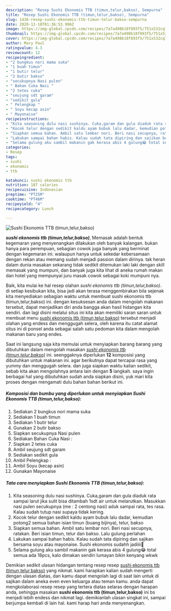 ```yaml
---
description: "Resep Sushi Ekonomis TTB (timun,telur,bakso), Sempurna"
title: "Resep Sushi Ekonomis TTB (timun,telur,bakso), Sempurna"
slug: 1436-resep-sushi-ekonomis-ttb-timun-telur-bakso-sempurna
date: 2020-12-18T01:36:53.996Z
image: https://img-global.cpcdn.com/recipes/7a7a498b18f893f5/751x532cq70/sushi-ekonomis-ttb-timuntelurbakso-foto-resep-utama.jpg
thumbnail: https://img-global.cpcdn.com/recipes/7a7a498b18f893f5/751x532cq70/sushi-ekonomis-ttb-timuntelurbakso-foto-resep-utama.jpg
cover: https://img-global.cpcdn.com/recipes/7a7a498b18f893f5/751x532cq70/sushi-ekonomis-ttb-timuntelurbakso-foto-resep-utama.jpg
author: Mary Paul
ratingvalue: 4.3
reviewcount: 12
recipeingredient:
- "2 bungkus nori mama suka"
- "1 buah timun"
- "1 butir telur"
- "2 butir bakso"
- "secukupnya Nasi pulen"
- " Bahan Cuka Nasi "
- "2 tetes cuka"
- "seujung sdt garam"
- "sedikit gula"
- " Pelengkap "
- " Soyu kecap asin"
- " Mayonaise"
recipeinstructions:
- "Kita seasoning dulu nasi sushinya. Cuka,garam dan gula diaduk rata sampai larut jika sulit bisa ditambah 1sdt air untuk melarutkan. Masukkan nasi pulen secukupnya (me : 2 centong nasi) aduk sampai rata, tes rasa. Kalau sudah tutup nasi supaya tidak kering."
- "Kocok telur dengan sedikit kaldu ayam bubuk lalu dadar, kemudian potong2 semua bahan isian timun (buang bijinya), telur, bakso"
- "Siapkan semua bahan. Ambil satu lembar nori. Beri nasi secupnya, ratakan. Beri isian timun, telur dan bakso. Lalu gulung perlahan"
- "Lakukan sampai bahan habis. Kalau sudah tata dipiring dan sajikan bersama soyu atau mayonaise. Sushi ekonomis sudahh jadiiii🥰"
- "Selama gulung aku sambil makanin gak kerasa abis 4 gulung😂 total semua ada 18pcs, kalo dimakan sendiri lumayan bikin kenyang wkwk"
categories:
- Resep
tags:
- sushi
- ekonomis
- ttb

katakunci: sushi ekonomis ttb 
nutrition: 187 calories
recipecuisine: Indonesian
preptime: "PT25M"
cooktime: "PT46M"
recipeyield: "4"
recipecategory: Lunch

---
```



![Sushi Ekonomis TTB (timun,telur,bakso)](https://img-global.cpcdn.com/recipes/7a7a498b18f893f5/751x532cq70/sushi-ekonomis-ttb-timuntelurbakso-foto-resep-utama.jpg)

<b><i>sushi ekonomis ttb (timun,telur,bakso)</i></b>, Memasak adalah bentuk kegemaran yang menyenangkan dilakukan oleh banyak kalangan. bukan hanya para perempuan, sebagian cowok juga banyak yang berminat dengan kegemaran ini. walaupun hanya untuk sekedar kebersamaan dengan rekan atau memang sudah menjadi passion dalam dirinya. tak heran dalam dunia masakan sekarang tidak sedikit ditemukan laki laki dengan skill memasak yang mumpuni, dan banyak juga kita lihat di aneka rumah makan dan hotel yang mempunyai juru masak cowok sebagai koki mumpuni nya.

Baik, kita mulai ke hal resep olahan <i>sushi ekonomis ttb (timun,telur,bakso)</i>. di setiap kesibukan kita, bisa jadi akan terasa menggembirakan bila sejenak kita menyediakan sebagian waktu untuk membuat sushi ekonomis ttb (timun,telur,bakso) ini. dengan kesuksesan anda dalam mengolah makanan tersebut, dapat menjadikan diri anda bangga akan hasil hidangan kita sendiri. dan lagi disini melalui situs ini kita akan memiliki saran saran untuk membuat menu <u>sushi ekonomis ttb (timun,telur,bakso)</u> tersebut menjadi olahan yang endess dan menggugah selera, oleh karena itu catat alamat situs ini di ponsel anda sebagai salah satu pedoman kita dalam mengolah makanan baru yang endes.




Saat ini langsung saja kita memulai untuk menyiapkan barang barang yang dibutuhkan dalam mengolah masakan <u><i>sushi ekonomis ttb (timun,telur,bakso)</i></u> ini. seenggaknya diperlukan <b>12</b> komposisi yang dibutuhkan untuk makanan ini. agar berikutnya dapat tercapai rasa yang yummy dan menggugah selera. dan juga siapkan waktu kalian sedikit, sebab kita akan mengolahnya antara lain dengan <b>5</b> langkah. saya ingin berbagai hal yang dibutuhkan sudah anda siapkan disini, yuk mari kita proses dengan mengamati dulu bahan bahan berikut ini.

<!--inarticleads1-->

##### Komposisi dan bumbu yang diperlukan untuk menyiapkan Sushi Ekonomis TTB (timun,telur,bakso):

1. Sediakan 2 bungkus nori mama suka
1. Sediakan 1 buah timun
1. Sediakan 1 butir telur
1. Gunakan 2 butir bakso
1. Siapkan secukupnya Nasi pulen
1. Sediakan  Bahan Cuka Nasi :
1. Siapkan 2 tetes cuka
1. Ambil seujung sdt garam
1. Sediakan sedikit gula
1. Ambil  Pelengkap :
1. Ambil  Soyu (kecap asin)
1. Gunakan  Mayonaise




<!--inarticleads2-->

##### Tata cara menyiapkan Sushi Ekonomis TTB (timun,telur,bakso):

1. Kita seasoning dulu nasi sushinya. Cuka,garam dan gula diaduk rata sampai larut jika sulit bisa ditambah 1sdt air untuk melarutkan. Masukkan nasi pulen secukupnya (me : 2 centong nasi) aduk sampai rata, tes rasa. Kalau sudah tutup nasi supaya tidak kering.
1. Kocok telur dengan sedikit kaldu ayam bubuk lalu dadar, kemudian potong2 semua bahan isian timun (buang bijinya), telur, bakso
1. Siapkan semua bahan. Ambil satu lembar nori. Beri nasi secupnya, ratakan. Beri isian timun, telur dan bakso. Lalu gulung perlahan
1. Lakukan sampai bahan habis. Kalau sudah tata dipiring dan sajikan bersama soyu atau mayonaise. Sushi ekonomis sudahh jadiiii🥰
1. Selama gulung aku sambil makanin gak kerasa abis 4 gulung😂 total semua ada 18pcs, kalo dimakan sendiri lumayan bikin kenyang wkwk




Demikian sedikit ulasan hidangan tentang resep resep <u>sushi ekonomis ttb (timun,telur,bakso)</u> yang nikmat. kami harapkan kalian sudah mengerti dengan ulasan diatas, dan kamu dapat mengolah lagi di saat lain untuk di sajikan dalam aneka even even keluarga atau teman kamu. anda dapat mengkolaborasi resep resep yang tertera diatas selaras dengan harapan anda, sehingga masakan <b>sushi ekonomis ttb (timun,telur,bakso)</b> ini bs menjadi lebih endess dan nikmat lagi. demikianlah ulasan singkat ini, sampai berjumpa kembali di lain hal. kami harap hari anda menyenangkan.
